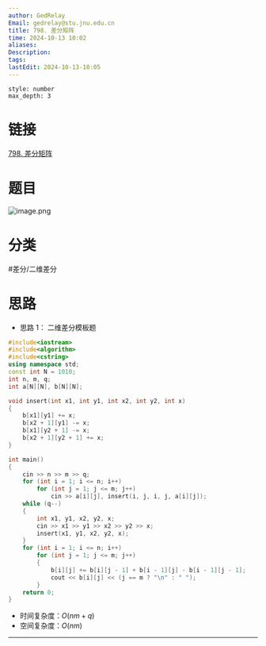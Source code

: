 ```yaml
---
author: GedRelay
Email: gedrelay@stu.jnu.edu.cn
title: 798. 差分矩阵
time: 2024-10-13 10:02
aliases: 
Description: 
tags: 
lastEdit: 2024-10-13-10:05
---
```


```toc
style: number
max_depth: 3
```

# 链接
[798. 差分矩阵](https://www.acwing.com/problem/content/800/) 

# 题目
![image.png](https://ged-pic-bed.oss-cn-guangzhou.aliyuncs.com/img/202410131002276.png)


# 分类
#差分/二维差分 

# 思路
- 思路 1：
二维差分模板题


```cpp
#include<iostream>
#include<algorithm>
#include<cstring>
using namespace std;
const int N = 1010;
int n, m, q;
int a[N][N], b[N][N];

void insert(int x1, int y1, int x2, int y2, int x)
{
	b[x1][y1] += x;
	b[x2 + 1][y1] -= x;
	b[x1][y2 + 1] -= x;
	b[x2 + 1][y2 + 1] += x;
}

int main()
{
	cin >> n >> m >> q;
	for (int i = 1; i <= n; i++)
		for (int j = 1; j <= m; j++)
			cin >> a[i][j], insert(i, j, i, j, a[i][j]);
	while (q--)
	{
		int x1, y1, x2, y2, x;
		cin >> x1 >> y1 >> x2 >> y2 >> x;
		insert(x1, y1, x2, y2, x);
	}
	for (int i = 1; i <= n; i++)
		for (int j = 1; j <= m; j++)
		{
			b[i][j] += b[i][j - 1] + b[i - 1][j] - b[i - 1][j - 1];
			cout << b[i][j] << (j == m ? "\n" : " ");
		}
	return 0;
}
```


- 时间复杂度：${O\left( nm+q \right)  }$ 
- 空间复杂度：${O\left( nm \right)  }$ 


---

